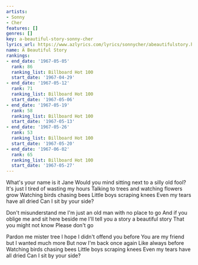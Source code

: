 ```yaml
---
artists:
- Sonny
- Cher
features: []
genres: []
key: a-beautiful-story-sonny-cher
lyrics_url: https://www.azlyrics.com/lyrics/sonnycher/abeautifulstory.html
name: A Beautiful Story
rankings:
- end_date: '1967-05-05'
  rank: 86
  ranking_list: Billboard Hot 100
  start_date: '1967-04-29'
- end_date: '1967-05-12'
  rank: 71
  ranking_list: Billboard Hot 100
  start_date: '1967-05-06'
- end_date: '1967-05-19'
  rank: 58
  ranking_list: Billboard Hot 100
  start_date: '1967-05-13'
- end_date: '1967-05-26'
  rank: 53
  ranking_list: Billboard Hot 100
  start_date: '1967-05-20'
- end_date: '1967-06-02'
  rank: 65
  ranking_list: Billboard Hot 100
  start_date: '1967-05-27'
---
```


What's your name is it Jane
Would you mind sitting next to a silly old fool?
It's just I tired of wasting my hours
Talking to trees and watching flowers grow
Watching birds chasing bees
Little boys scraping knees
Even my tears have all dried
Can I sit by your side?


Don't misunderstand me
I'm just an old man with no place to go
And if you oblige me and sit here beside me
I'll tell you a story a beautiful story
That you might not know Please don't go

Pardon me mister tree
I hope I didn't offend you before
You are my friend but I wanted much more
But now I'm back once again
Like always before
Watching birds chasing bees
Little boys scraping knees
Even my tears have all dried
Can I sit by your side?





